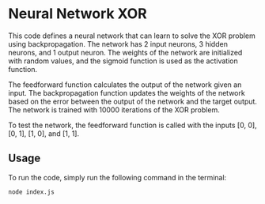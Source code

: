 # Neural Network XOR

This code defines a neural network that can learn to solve the XOR problem using backpropagation. The network has 2 input neurons, 3 hidden neurons, and 1 output neuron. The weights of the network are initialized with random values, and the sigmoid function is used as the activation function.

The feedforward function calculates the output of the network given an input. The backpropagation function updates the weights of the network based on the error between the output of the network and the target output. The network is trained with 10000 iterations of the XOR problem.

To test the network, the feedforward function is called with the inputs [0, 0], [0, 1], [1, 0], and [1, 1].

## Usage

To run the code, simply run the following command in the terminal:

```bash
node index.js
```
